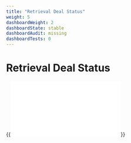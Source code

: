 ```yaml
---
title: "Retrieval Deal Status"
weight: 5
dashboardWeight: 2
dashboardState: stable
dashboardAudit: missing
dashboardTests: 0
---
```


# Retrieval Deal Status

{{<embed src="/externals/go-fil-markets/retrievalmarket/dealstatus.go"  lang="go">}}
